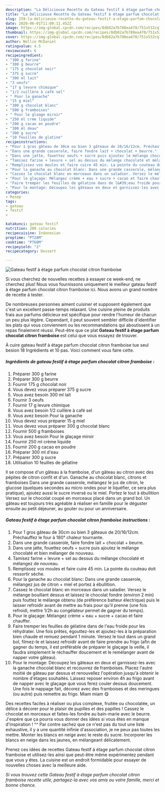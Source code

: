 ```yaml
---
description: "La Délicieuse Recette du Gateau festif à étage parfum chocolat citron framboise"
title: "La Délicieuse Recette du Gateau festif à étage parfum chocolat citron framboise"
slug: 259-la-delicieuse-recette-du-gateau-festif-a-etage-parfum-chocolat-citron-framboise
date: 2020-06-01T11:09:11.452Z
image: https://img-global.cpcdn.com/recipes/8db82a7b788ea470/751x532cq70/gateau-festif-a-etage-parfum-chocolat-citron-framboise-photo-principale-de-la-recette.jpg
thumbnail: https://img-global.cpcdn.com/recipes/8db82a7b788ea470/751x532cq70/gateau-festif-a-etage-parfum-chocolat-citron-framboise-photo-principale-de-la-recette.jpg
cover: https://img-global.cpcdn.com/recipes/8db82a7b788ea470/751x532cq70/gateau-festif-a-etage-parfum-chocolat-citron-framboise-photo-principale-de-la-recette.jpg
author: Nellie McDaniel
ratingvalue: 4.5
reviewcount: 6
recipeingredient:
- "300 g farine"
- "300 g beurre"
- "175 g chocolat noir"
- "375 g sucre"
- "300 ml lait"
- "3 oeufs"
- "17 g levure chimique"
- "1/2 cuillère à café sel"
- " Pour la ganache"
- "15 g miel"
- "300 g chocolat blanc"
- "500 g framboises"
- " Pour le glaage miroir"
- "250 ml crme liquide"
- "200 g cacao en poudre"
- "300 ml deau"
- "300 g sucre"
- "10 feuilles de glatine"
recipeinstructions:
- "Pour 1 gros gâteau de 30cm ou bien 3 gâteaux de 20/16/12cm. Préchauffez le four à 180° chaleur tournante."
- "Dans une grande casserole, faire fondre lait + chocolat + beurre."
- "Dans une jatte, fouettez oeufs + sucre puis ajoutez le mélange chocolaté et bien mélanger de nouveau."
- "Tamisez farine + levure + sel au dessus du mélange chocolaté et mélangez de nouveau."
- "Remplissez vos moules et faire cuire 45 min. La pointe du couteau doit ressortir sèche."
- "Pour la ganache au chocolat blanc: Dans une grande casserole, mélangez jus de citron + miel et portez à ébullition."
- "Cassez le chocolat blanc en morceaux dans un saladier. Versez le mélange bouillant dessus et laissez le chocolat fondre (environ 2 min) puis fouttez le mélange obtenu (de préférence batteur électrique) puis le laisser refroidir avant de mettre au frais pour qu&#39;il prenne (une fois refroidi, mettre 1/2h au congélateur permet de gagner du temps)."
- "Pour le glaçage: Mélangez crème + eau + sucre + cacao et faire chauffer."
- "Faire tremper les feuilles de gélatine dans de l&#39;eau froide pour les réhydrater. Une fois prêtes, égouttez-les et ajoutez-les à la préparation bien chaude et remuez pendant 1 minute. Versez le tout dans un grand bol, filmez-le et laissez refroidir avant de faire prendre au frigo (afin de gagner du temps, il est préférable de préparer le glaçage la veille, il faudra simplement le réchauffer doucement et le remélanger avant de napper votre gâteau)."
- "Pour le montage: Découpez les gâteaux en deux et garnissez-les avec la ganache chocolat blanc et recouvrez de framboises. Placez l&#39;autre moitié de gâteau par dessus et renouvellez l&#39;opération jusqu&#39;à obtenir le nombre d&#39;étages souhaités. Laissez reposer environ 4h au frigo avant de napper avec le glaçage que vous ferez couler dessus doucement. Une fois le nappage fait, décorez avec des framboises et des meringues (ou autre) puis remettre au frigo. Miam miam 😋"
categories:
- Resep
tags:
- gateau
- festif
- 

katakunci: gateau festif  
nutrition: 209 calories
recipecuisine: Indonesian
preptime: "PT28M"
cooktime: "PT60M"
recipeyield: "2"
recipecategory: Dessert

---
```



![Gateau festif à étage parfum chocolat citron framboise](https://img-global.cpcdn.com/recipes/8db82a7b788ea470/751x532cq70/gateau-festif-a-etage-parfum-chocolat-citron-framboise-photo-principale-de-la-recette.jpg)

Si vous cherchez de nouvelles recettes à essayer ce week-end, ne cherchez plus! Nous vous fournissons uniquement le meilleur gateau festif à étage parfum chocolat citron framboise ici. Nous avons un grand nombre de recette à tester.

De nombreuses personnes aiment cuisiner et supposent également que c'est un excellent passe-temps relaxant. Une cuisine pleine de produits frais aux parfums délicieux est spécifique pour rendre l'humeur de chacun un peu plus légère. Cependant, il peut souvent sembler difficile d'identifier les plats qui vous conviennent ou les recommandations qui aboutissent à un repas finalement réussi. Peut-être que ce plat <strong> Gateau festif à étage parfum chocolat citron framboise </strong> est celui que vous essayez de trouver.

<!--inarticleads1-->

À cuire gateau festif à étage parfum chocolat citron framboise tue seul besion 18 Ingrédients et 10 pas. Voici comment vous faire cette.

##### Ingrédients de gateau festif à étage parfum chocolat citron framboise :

1. Préparer 300 g farine
1. Préparer 300 g beurre
1. Fournir 175 g chocolat noir
1. Vous devez vous préparer 375 g sucre
1. Vous avez besoin 300 ml lait
1. Fournir 3 oeufs
1. Fournir 17 g levure chimique
1. Vous avez besoin 1/2 cuillère à café sel
1. Vous avez besoin  Pour la ganache
1. Vous devez vous préparer 15 g miel
1. Vous devez vous préparer 300 g chocolat blanc
1. Fournir 500 g framboises
1. Vous avez besoin  Pour le glaçage miroir
1. Fournir 250 ml crème liquide
1. Fournir 200 g cacao en poudre
1. Préparer 300 ml d&#39;eau
1. Préparer 300 g sucre
1. Utilisation 10 feuilles de gélatine


Il se compose d&#39;un gâteau à la framboise, d&#39;un gâteau au citron avec des pépites de citron confit et d&#39;un. Ganache au chocolat blanc, citrons et framboises Dans une grande casserole, mélangez le jus de citron, le glucose (quelques secondes au micro ondes pour le liquéfier, ce sera plus pratique), ajoutez aussi le sucre inversé ou le miel. Portez le tout à ébullition Versez sur le chocolat coupé en morceaux placé dans un grand bol. Un gâteau est toujours très agréable à réaliser en famille pour le déguster ensuite au petit déjeuner, au gouter ou pour un anniversaire. 

<!--inarticleads2-->

##### Gateau festif à étage parfum chocolat citron framboise instructions :

1. Pour 1 gros gâteau de 30cm ou bien 3 gâteaux de 20/16/12cm. Préchauffez le four à 180° chaleur tournante.
1. Dans une grande casserole, faire fondre lait + chocolat + beurre.
1. Dans une jatte, fouettez oeufs + sucre puis ajoutez le mélange chocolaté et bien mélanger de nouveau.
1. Tamisez farine + levure + sel au dessus du mélange chocolaté et mélangez de nouveau.
1. Remplissez vos moules et faire cuire 45 min. La pointe du couteau doit ressortir sèche.
1. Pour la ganache au chocolat blanc: Dans une grande casserole, mélangez jus de citron + miel et portez à ébullition.
1. Cassez le chocolat blanc en morceaux dans un saladier. Versez le mélange bouillant dessus et laissez le chocolat fondre (environ 2 min) puis fouttez le mélange obtenu (de préférence batteur électrique) puis le laisser refroidir avant de mettre au frais pour qu&#39;il prenne (une fois refroidi, mettre 1/2h au congélateur permet de gagner du temps).
1. Pour le glaçage: Mélangez crème + eau + sucre + cacao et faire chauffer.
1. Faire tremper les feuilles de gélatine dans de l&#39;eau froide pour les réhydrater. Une fois prêtes, égouttez-les et ajoutez-les à la préparation bien chaude et remuez pendant 1 minute. Versez le tout dans un grand bol, filmez-le et laissez refroidir avant de faire prendre au frigo (afin de gagner du temps, il est préférable de préparer le glaçage la veille, il faudra simplement le réchauffer doucement et le remélanger avant de napper votre gâteau).
1. Pour le montage: Découpez les gâteaux en deux et garnissez-les avec la ganache chocolat blanc et recouvrez de framboises. Placez l&#39;autre moitié de gâteau par dessus et renouvellez l&#39;opération jusqu&#39;à obtenir le nombre d&#39;étages souhaités. Laissez reposer environ 4h au frigo avant de napper avec le glaçage que vous ferez couler dessus doucement. Une fois le nappage fait, décorez avec des framboises et des meringues (ou autre) puis remettre au frigo. Miam miam 😋


Des recettes faciles à réaliser ou plus complexe, fruitée ou chocolatée, un délice à décorer pour le plaisir de pupilles et des papilles ! Cassez le chocolat en morceaux et faites-les fondre au bain-marie avec le beurre. J&#39;espère que ça pourra vous donner des idées si vous êtes en manque d&#39;inspiration ! ^^ Par contre sachez que ce n&#39;est pas du tout une liste exhaustive, il y a une quantité infinie d&#39;association, je ne peux pas toutes les mettre. Monter les blancs en neige avec le reste du sucre. Incorporer les blancs en neige dans les jaunes, en mélangeant délicatement. 

<!--inarticleads1-->

<p>
Prenez ces idées de recettes Gateau festif à étage parfum chocolat citron framboise et utilisez-les ainsi que peut-être même expérimentez pendant que vous y êtes. La cuisine est un endroit formidable pour essayer de nouvelles choses avec la meilleure aide.
</p>

<p>
<i>Si vous trouvez cette Gateau festif à étage parfum chocolat citron framboise recette utile, partagez-la avec vos amis ou votre famille, merci et bonne chance.</i>
</p>
